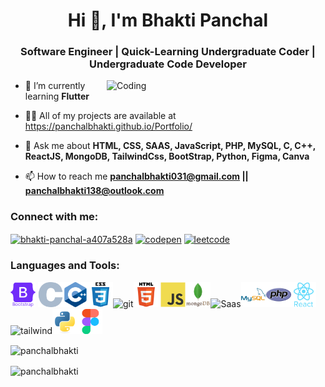 <h1 align="center">Hi 👋, I'm Bhakti Panchal</h1>
<h3 align="center">Software Engineer |  Quick-Learning Undergraduate Coder  | Undergraduate Code Developer</h3>
<img alt="Coding" width="350px" align="right" src="https://user-images.githubusercontent.com/74038190/219923809-b86dc415-a0c2-4a38-bc88-ad6cf06395a8.gif">

- 🌱 I’m currently learning **Flutter**

- 👨‍💻 All of my projects are available at https://panchalbhakti.github.io/Portfolio/

- 💬 Ask me about **HTML, CSS, SAAS, JavaScript, PHP, MySQL, C, C++, ReactJS, MongoDB, TailwindCss, BootStrap, Python, Figma, Canva**

- 📫 How to reach me **panchalbhakti031@gmail.com || panchalbhakti138@outlook.com**

<h3 align="left">Connect with me:</h3>
<p align="left">
<a href="https://linkedin.com/in/bhakti-panchal-a407a528a" target="blank"><img align="center" src="https://raw.githubusercontent.com/rahuldkjain/github-profile-readme-generator/master/src/images/icons/Social/linked-in-alt.svg" alt="bhakti-panchal-a407a528a" height="30" width="40" /></a> <a href="https://codepen.io/Bhakti-Panchal" target="blank"><img align="center" src="https://avatars.githubusercontent.com/u/1545643?s=200&v=4" alt="codepen" width="40" height="40"/></a> <a href="https://leetcode.com/u/panchalbhakti/" target="blank"><img align="center" src="https://upload.wikimedia.org/wikipedia/commons/8/8e/LeetCode_Logo_1.png" alt="leetcode" width="40" height="40"/></a> </p>

<h3 align="left">Languages and Tools:</h3>
<p align="left"><img src="https://raw.githubusercontent.com/devicons/devicon/master/icons/bootstrap/bootstrap-plain-wordmark.svg" alt="bootstrap" width="40" height="40"/> <img src="https://raw.githubusercontent.com/devicons/devicon/master/icons/c/c-original.svg" alt="c" width="40" height="40"/><img src="https://raw.githubusercontent.com/devicons/devicon/master/icons/cplusplus/cplusplus-original.svg" alt="cplusplus" width="40" height="40"/><img src="https://raw.githubusercontent.com/devicons/devicon/master/icons/css3/css3-original-wordmark.svg" alt="css3" width="40" height="40"/><img src="https://www.vectorlogo.zone/logos/git-scm/git-scm-icon.svg" alt="git" width="40" height="40"/><img src="https://raw.githubusercontent.com/devicons/devicon/master/icons/html5/html5-original-wordmark.svg" alt="html5" width="40" height="40"/> <img src="https://raw.githubusercontent.com/devicons/devicon/master/icons/javascript/javascript-original.svg" alt="javascript" width="40" height="40"/><img src="https://raw.githubusercontent.com/devicons/devicon/master/icons/mongodb/mongodb-original-wordmark.svg" alt="mongodb" width="40" height="40"/><img src="https://w7.pngwing.com/pngs/572/8/png-transparent-logo-sass-logos-and-brands-icon-thumbnail.png" alt="Saas" width="40" height="40"/><img src="https://raw.githubusercontent.com/devicons/devicon/master/icons/mysql/mysql-original-wordmark.svg" alt="mysql" width="40" height="40"/><!--<img src="https://raw.githubusercontent.com/devicons/devicon/master/icons/nodejs/nodejs-original-wordmark.svg" alt="nodejs" width="40" height="40"/>--><img src="https://raw.githubusercontent.com/devicons/devicon/master/icons/php/php-original.svg" alt="php" width="40" height="40"/><img src="https://raw.githubusercontent.com/devicons/devicon/master/icons/react/react-original-wordmark.svg" alt="react" width="40" height="40"/><img src="https://www.vectorlogo.zone/logos/tailwindcss/tailwindcss-icon.svg" alt="tailwind" width="40" height="40"/><img src="https://raw.githubusercontent.com/devicons/devicon/master/icons/python/python-original.svg" alt="tailwind" width="40" height="40"/><img src="https://raw.githubusercontent.com/devicons/devicon/master/icons/figma/figma-original.svg" alt="c" width="40" height="40"/> </p>

<p><img align="center" src="https://github-readme-stats.vercel.app/api/top-langs?username=panchalbhakti&show_icons=true&locale=en&layout=compact" alt="panchalbhakti" /></p>

<p><img align="center" src="https://github-readme-streak-stats.herokuapp.com/?user=panchalbhakti&" alt="panchalbhakti" />


